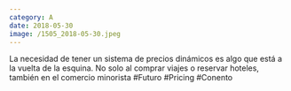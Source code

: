 ```yaml
--- 
category: A 
date: 2018-05-30 
image: /1505_2018-05-30.jpeg 
--- 
```


La necesidad de tener un sistema de precios dinámicos es algo que está a la vuelta de la esquina. No solo al comprar viajes o reservar hoteles, también en el comercio minorista #Futuro #Pricing #Conento